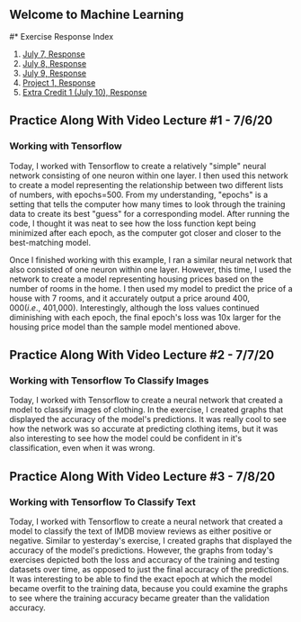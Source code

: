 ## Welcome to Machine Learning

#* Exercise Response Index
1. [July 7, Response](https://csstarfish.github.io/Machine-Learning/July7Response)
2. [July 8, Response](https://csstarfish.github.io/Machine-Learning/July8Response)
3. [July 9, Response](https://csstarfish.github.io/Machine-Learning/July9Response)
4. [Project 1, Response](https://csstarfish.github.io/Machine-Learning/Project1Response)
5. [Extra Credit 1 (July 10), Response](https://csstarfish.github.io/Machine-Learning/ExtraCreditResponse)






## Practice Along With Video Lecture #1 - 7/6/20
### Working with Tensorflow

Today, I worked with Tensorflow to create a relatively "simple" neural network consisting of one neuron within one layer.  I then used this network to create a model representing the relationship between two different lists of numbers, with epochs=500.  From my understanding, "epochs" is a setting that tells the computer how many times to look through the training data to create its best "guess" for a corresponding model.  After running the code, I thought it was neat to see how the loss function kept being minimized after each epoch, as the computer got closer and closer to the best-matching model.

Once I finished working with this example, I ran a similar neural network that also consisted of one neuron within one layer.  However, this time, I used the network to create a model representing housing prices based on the number of rooms in the home.  I then used my model to predict the price of a house with 7 rooms, and it accurately output a price around $400,000 (i.e., ~$401,000).  Interestingly, although the loss values continued diminishing with each epoch, the final epoch's loss was 10x larger for the housing price model than the sample model mentioned above.

## Practice Along With Video Lecture #2 - 7/7/20
### Working with Tensorflow To Classify Images

Today, I worked with Tensorflow to create a neural network that created a model to classify images of clothing.  In the exercise, I created graphs that displayed the accuracy of the model's predictions.  It was really cool to see how the network was so accurate at predicting clothing items, but it was also interesting to see how the model could be confident in it's classification, even when it was wrong.

## Practice Along With Video Lecture #3 - 7/8/20
### Working with Tensorflow To Classify Text

Today, I worked with Tensorflow to create a neural network that created a model to classify the text of IMDB moview reviews as either positive or negative.  Similar to yesterday's exercise, I created graphs that displayed the accuracy of the model's predictions.  However, the graphs from today's exercises depicted both the loss and accuracy of the training and testing datasets over time, as opposed to just the final accuracy of the predictions.  It was interesting to be able to find the exact epoch at which the model became overfit to the training data, because you could examine the graphs to see where the training accuracy became greater than the validation accuracy.
